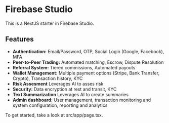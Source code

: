 # Firebase Studio

This is a NextJS starter in Firebase Studio.

## Features

- **Authentication:** Email/Password, OTP, Social Login (Google, Facebook), MFA
- **Peer-to-Peer Trading:** Automated matching, Escrow, Dispute Resolution
- **Referral System:** Tiered commissions, Automated payouts
- **Wallet Management:** Multiple payment options (Stripe, Bank Transfer, Crypto), Transaction history, KYC
- **Risk Assesment** Leverages AI to asses risk
-   **Security:** Data encryption at rest and transit, KYC
- **Text Summarization** Leverages AI to create summaries
-   **Admin dashboard:** User management, transaction monitoring and system configuration, reporting and analytics

To get started, take a look at src/app/page.tsx.

